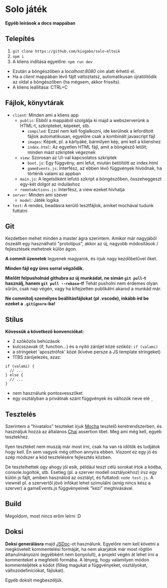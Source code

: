 # Solo játék

**Egyéb leírások a docs mappában**

## Telepítés

1. `git clone https://github.com/kisgabo/solo-elteik`
2. `npm i`
3. A kliens indítása egyelőre: `npm run dev`
  - Ezután a böngészőben a *localhost:8080* cím alatt érhető el.
  - Ha a *client* mappában lévő fájlt változtatsz, automatikusan újratöltődik az oldal a böngészőben (ha mégsem, akkor frissíts).
  - A kliens leállítása: CTRL+C

## Fájlok, könyvtárak

- `client`: Minden ami a kliens app
  - `public`: Ebből a mappából szolgálja ki majd a webszerverünk a HTML-t, szkripteket, képeket, stb.
    - `compiled`: Ezzel nem kell foglalkozni, ide kerülnek a lefordított fájlok automatikusan, egyelőre csak a kombinált javascript fájl
    - `images`: Képek, pl. a kártyáké, bármilyen kép, ami kell a klienshez
    - `index.html`: Az egyetlen HTML fájl, amit a böngésző letölt; minden mást szkriptek végeznek
  - `view`: Szorosan az UI-val kapcsolatos szkriptek
    - `boot.js`: Egy függvény, ami lefut, miután betöltött az index.html
    - `gameEvents.js`: Interfész, az ebben lévő függvények hívódnak, ha történik valami az appban
  - `main.js`: A legelsőként lefutó szkript a böngészőben, összeheggeszt egy-két dolgot az induláshoz
  - `remoteActions.js`: Interfész, a view ezeket hívhatja
- `server`: Minden ami szever
  - `model`: Játék logika
- `test`: A rendes, beadásra kerülő tesztfájlok, amiket mochával tudunk futtatni

## Git

Kezdetben mehet minden a master ágra szerintem. Amikor már nagyjából öszeállt egy használható "prototípus", akkor az új, nagyobb módosítások / fejlesztések mehetnek külön ágon.

**A commit üzenetek** legyenek magyarok, és írjuk nagy kezdőbetűvel őket.

**Minden fájl egy üres sorral végződik.**

**Mielőtt felpusholnád githubra az új munkádat, ne simán `git pull`-t használj, hanem `git pull --rebase`-t!** Tehát pusholni nem érdemes olyan sűrűn, csak nap végén, vagy ha kifejzetten publikálni akarod a munkád már.

**Ne commitolj személyes beállításfájlokat (pl .vscode), inkább írd be ezeket a `.gitignore`-ba!**

## Stílus

**Kövessük a következő konvenciókat:**
- 2 szóközös behúzások
- kulcsszavak (if, function...) és a nyitó zárójel közé szóköz: `if (valami)`
- a stringeket 'aposztrófok' közé (kivéve persze a JS template stringeket)
- 1TBS zárójelezés, azaz:
```
if (valami) {
  // ...
} else {
  // ...
}
```
- nem használunk pontosvesszőket
- egy osztályban a privátnak szánt függvények és változók neve elé `_`

## Tesztelés

Szerintem a "hivatalos" teszteket írjuk [Mocha](https://mochajs.org/) tesztelő keretrendszerben, és használjuk hozzá az általános [Chai](http://chaijs.com/) assertion libet. Meg ami még kell, egyéb tesztekhez.

Ilyen teszteket nem muszáj már most írni, csak ha van rá időtök és tudjátok hogy kell. Én sem vagyok még otthon annyira ebben. Viszont ez egy jó és szép módszer a kód tesztelésére fejlesztés közben.

De tesztelhettek úgy ahogy jól esik, például teszt célú sorokat írtok a kódba, console.logoltok, stb. Esetleg (pl. a szerver modell osztályokhoz) írsz egy külön js fájlt, amiben használod az osztályt, és futtatod: `node test.js`. A viewnél pl. a szervertől jövő infókat lehet szimulálni (amíg nincs kész a szerver) a gameEvents.js függvényeinek "kézi" meghívásával.

## Build

Megoldom, most nincs erőm leírni :D

## Doksi

**Doksi generálásra** majd [JSDoc](http://usejsdoc.org/)-ot használunk. Egyelőre nem kell követni a megkövetelt kommentelési formáját, ha nem akarjátok már most rögtön áttanulmányozni (egyébként nem bonyolult), a projekt végén át lehet írni a kommenteket a megfelelő formába. A lényeg, hogy valamilyen módon kommenteljétek a kódot (főleg magukat a függvényeket, osztályokat, változódefiníciókat, fájlokat).

Egyéb doksit megbeszéljük.
